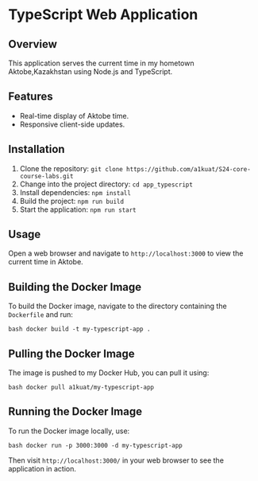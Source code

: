 # TypeScript Web Application

## Overview
This application serves the current time in my hometown Aktobe,Kazakhstan using Node.js and TypeScript.

## Features
- Real-time display of Aktobe time.
- Responsive client-side updates.

## Installation
1. Clone the repository: `git clone https://github.com/a1kuat/S24-core-course-labs.git`
2. Change into the project directory: `cd app_typescript`
3. Install dependencies: `npm install`
4. Build the project: `npm run build`
5. Start the application: `npm run start`

## Usage
Open a web browser and navigate to `http://localhost:3000` to view the current time in Aktobe.

## Building the Docker Image

To build the Docker image, navigate to the directory containing the `Dockerfile` and run:

`bash docker build -t my-typescript-app . `

## Pulling the Docker Image

The image is pushed to my Docker Hub, you can pull it using:

`bash docker pull a1kuat/my-typescript-app`

## Running the Docker Image

To run the Docker image locally, use:

`bash docker run -p 3000:3000 -d my-typescript-app`


Then visit `http://localhost:3000/` in your web browser to see the application in action.